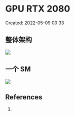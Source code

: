 # GPU RTX 2080

Created: 2022-05-09 00:33

## 整体架构

![](https://tva1.sinaimg.cn/large/e6c9d24egy1h21guh8482j20vn0oggue.jpg)

## 一个 SM

![](https://tva1.sinaimg.cn/large/e6c9d24egy1h21gup59i7j20d40lugnt.jpg)

## References

1.
